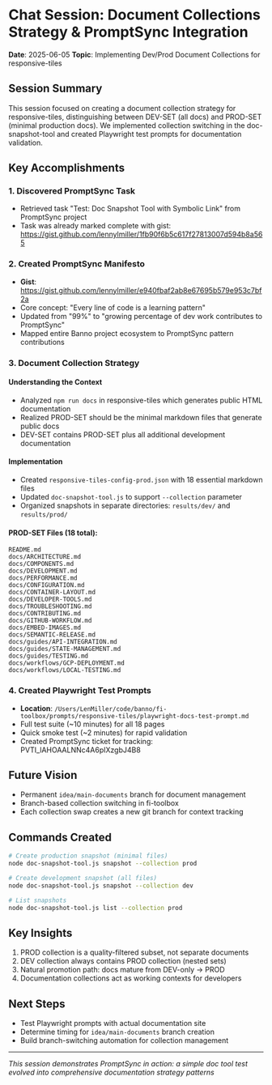 # Chat Session: Document Collections Strategy & PromptSync Integration
**Date**: 2025-06-05
**Topic**: Implementing Dev/Prod Document Collections for responsive-tiles

## Session Summary
This session focused on creating a document collection strategy for responsive-tiles, distinguishing between DEV-SET (all docs) and PROD-SET (minimal production docs). We implemented collection switching in the doc-snapshot-tool and created Playwright test prompts for documentation validation.

## Key Accomplishments

### 1. Discovered PromptSync Task
- Retrieved task "Test: Doc Snapshot Tool with Symbolic Link" from PromptSync project
- Task was already marked complete with gist: https://gist.github.com/lennylmiller/1fb90f6b5c617f27813007d594b8a565

### 2. Created PromptSync Manifesto
- **Gist**: https://gist.github.com/lennylmiller/e940fbaf2ab8e67695b579e953c7bf2a
- Core concept: "Every line of code is a learning pattern"
- Updated from "99%" to "growing percentage of dev work contributes to PromptSync"
- Mapped entire Banno project ecosystem to PromptSync pattern contributions

### 3. Document Collection Strategy

#### Understanding the Context
- Analyzed `npm run docs` in responsive-tiles which generates public HTML documentation
- Realized PROD-SET should be the minimal markdown files that generate public docs
- DEV-SET contains PROD-SET plus all additional development documentation

#### Implementation
- Created `responsive-tiles-config-prod.json` with 18 essential markdown files
- Updated `doc-snapshot-tool.js` to support `--collection` parameter
- Organized snapshots in separate directories: `results/dev/` and `results/prod/`

#### PROD-SET Files (18 total):
```
README.md
docs/ARCHITECTURE.md
docs/COMPONENTS.md
docs/DEVELOPMENT.md
docs/PERFORMANCE.md
docs/CONFIGURATION.md
docs/CONTAINER-LAYOUT.md
docs/DEVELOPER-TOOLS.md
docs/TROUBLESHOOTING.md
docs/CONTRIBUTING.md
docs/GITHUB-WORKFLOW.md
docs/EMBED-IMAGES.md
docs/SEMANTIC-RELEASE.md
docs/guides/API-INTEGRATION.md
docs/guides/STATE-MANAGEMENT.md
docs/guides/TESTING.md
docs/workflows/GCP-DEPLOYMENT.md
docs/workflows/LOCAL-TESTING.md
```

### 4. Created Playwright Test Prompts
- **Location**: `/Users/LenMiller/code/banno/fi-toolbox/prompts/responsive-tiles/playwright-docs-test-prompt.md`
- Full test suite (~10 minutes) for all 18 pages
- Quick smoke test (~2 minutes) for rapid validation
- Created PromptSync ticket for tracking: PVTI_lAHOAALNNc4A6pIXzgbJ4B8

## Future Vision
- Permanent `idea/main-documents` branch for document management
- Branch-based collection switching in fi-toolbox
- Each collection swap creates a new git branch for context tracking

## Commands Created
```bash
# Create production snapshot (minimal files)
node doc-snapshot-tool.js snapshot --collection prod

# Create development snapshot (all files)
node doc-snapshot-tool.js snapshot --collection dev

# List snapshots
node doc-snapshot-tool.js list --collection prod
```

## Key Insights
1. PROD collection is a quality-filtered subset, not separate documents
2. DEV collection always contains PROD collection (nested sets)
3. Natural promotion path: docs mature from DEV-only → PROD
4. Documentation collections act as working contexts for developers

## Next Steps
- Test Playwright prompts with actual documentation site
- Determine timing for `idea/main-documents` branch creation
- Build branch-switching automation for collection management

---
*This session demonstrates PromptSync in action: a simple doc tool test evolved into comprehensive documentation strategy patterns*